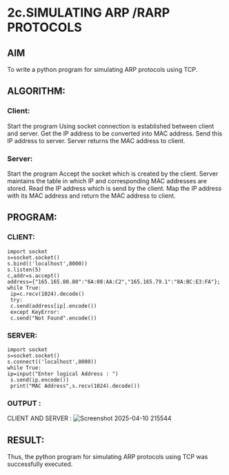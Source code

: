 # 2c.SIMULATING ARP /RARP PROTOCOLS
## AIM
To write a python program for simulating ARP protocols using TCP.

## ALGORITHM:
### Client:
Start the program
Using socket connection is established between client and server.
Get the IP address to be converted into MAC address.
Send this IP address to server.
Server returns the MAC address to client.
### Server:
Start the program
Accept the socket which is created by the client.
Server maintains the table in which IP and corresponding MAC addresses are stored.
Read the IP address which is send by the client.
Map the IP address with its MAC address and return the MAC address to client.
## PROGRAM:
### CLIENT:
```
import socket
s=socket.socket()
s.bind(('localhost',8000))
s.listen(5)
c,addr=s.accept()
address={"165.165.80.80":"6A:08:AA:C2","165.165.79.1":"8A:BC:E3:FA"};
while True:
 ip=c.recv(1024).decode()
 try:
 c.send(address[ip].encode())
 except KeyError:
 c.send("Not Found".encode()) 
```
### SERVER:
```
import socket
s=socket.socket()
s.connect(('localhost',8000))
while True:
ip=input("Enter logical Address : ")
 s.send(ip.encode())
 print("MAC Address",s.recv(1024).decode())
```
### OUTPUT :
CLIENT AND SERVER :
![Screenshot 2025-04-10 215544](https://github.com/user-attachments/assets/ab13cd23-9782-4410-8a58-85ef62121eda)

## RESULT:
Thus, the python program for simulating ARP protocols using TCP was successfully executed.

